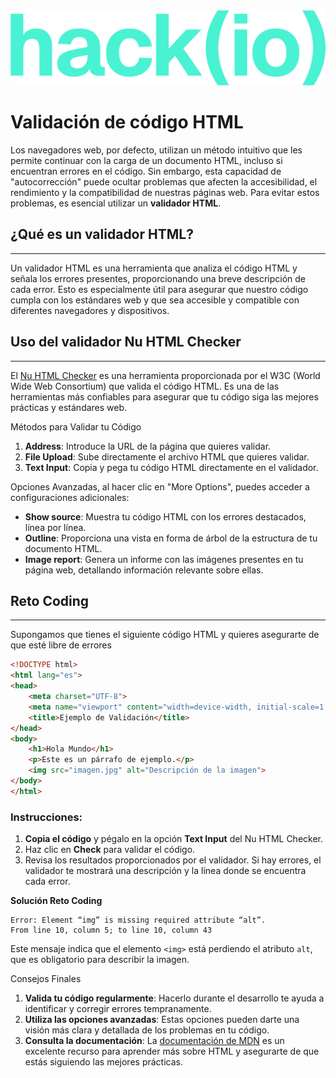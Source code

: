 <div style="text-align: center;">
  <img src="https://github.com/Hack-io-Data/Imagenes/blob/main/01-LogosHackio/logo_celeste@4x.png?raw=true" alt="logo hack(io)" />
</div>

# Validación de código HTML

Los navegadores web, por defecto, utilizan un método intuitivo que les permite continuar con la carga de un documento HTML, incluso si encuentran errores en el código. Sin embargo, esta capacidad de "autocorrección" puede ocultar problemas que afecten la accesibilidad, el rendimiento y la compatibilidad de nuestras páginas web. Para evitar estos problemas, es esencial utilizar un **validador HTML**.

## ¿Qué es un validador HTML?

---

Un validador HTML es una herramienta que analiza el código HTML y señala los errores presentes, proporcionando una breve descripción de cada error. Esto es especialmente útil para asegurar que nuestro código cumpla con los estándares web y que sea accesible y compatible con diferentes navegadores y dispositivos.

## Uso del validador Nu HTML Checker

---

El [Nu HTML Checker](https://validator.w3.org/) es una herramienta proporcionada por el W3C (World Wide Web Consortium) que valida el código HTML. Es una de las herramientas más confiables para asegurar que tu código siga las mejores prácticas y estándares web.

Métodos para Validar tu Código

1. **Address**: Introduce la URL de la página que quieres validar.
2. **File Upload**: Sube directamente el archivo HTML que quieres validar.
3. **Text Input**: Copia y pega tu código HTML directamente en el validador.

Opciones Avanzadas, al hacer clic en "More Options", puedes acceder a configuraciones adicionales:

- **Show source**: Muestra tu código HTML con los errores destacados, línea por línea.
- **Outline**: Proporciona una vista en forma de árbol de la estructura de tu documento HTML.
- **Image report**: Genera un informe con las imágenes presentes en tu página web, detallando información relevante sobre ellas.

## Reto Coding

---

Supongamos que tienes el siguiente código HTML y quieres asegurarte de que esté libre de errores

```html
<!DOCTYPE html>
<html lang="es">
<head>
    <meta charset="UTF-8">
    <meta name="viewport" content="width=device-width, initial-scale=1.0">
    <title>Ejemplo de Validación</title>
</head>
<body>
    <h1>Hola Mundo</h1>
    <p>Este es un párrafo de ejemplo.</p>
    <img src="imagen.jpg" alt="Descripción de la imagen">
</body>
</html>
```

### Instrucciones:

1. **Copia el código** y pégalo en la opción **Text Input** del Nu HTML Checker.
2. Haz clic en **Check** para validar el código.
3. Revisa los resultados proporcionados por el validador. Si hay errores, el validador te mostrará una descripción y la línea donde se encuentra cada error.

**Solución Reto Coding**

```vbnet
Error: Element “img” is missing required attribute “alt”.
From line 10, column 5; to line 10, column 43
```

Este mensaje indica que el elemento `<img>` está perdiendo el atributo `alt`, que es obligatorio para describir la imagen.

Consejos Finales

1. **Valida tu código regularmente**: Hacerlo durante el desarrollo te ayuda a identificar y corregir errores tempranamente.
2. **Utiliza las opciones avanzadas**: Estas opciones pueden darte una visión más clara y detallada de los problemas en tu código.
3. **Consulta la documentación**: La [documentación de MDN](https://developer.mozilla.org/es/docs/Web/HTML/Reference) es un excelente recurso para aprender más sobre HTML y asegurarte de que estás siguiendo las mejores prácticas.
